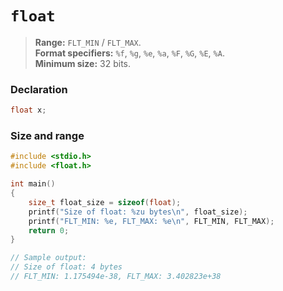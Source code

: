 # `float`

> **Range:** `FLT_MIN` / `FLT_MAX`.  
> **Format specifiers:** `%f`, `%g`, `%e`, `%a`, `%F`, `%G`, `%E`, `%A`.  
> **Minimum size:** 32 bits.

### Declaration

```c
float x;
```

### Size and range

```c
#include <stdio.h>
#include <float.h>

int main()
{
    size_t float_size = sizeof(float);
    printf("Size of float: %zu bytes\n", float_size);
    printf("FLT_MIN: %e, FLT_MAX: %e\n", FLT_MIN, FLT_MAX);
    return 0;
}

// Sample output:
// Size of float: 4 bytes
// FLT_MIN: 1.175494e-38, FLT_MAX: 3.402823e+38
```